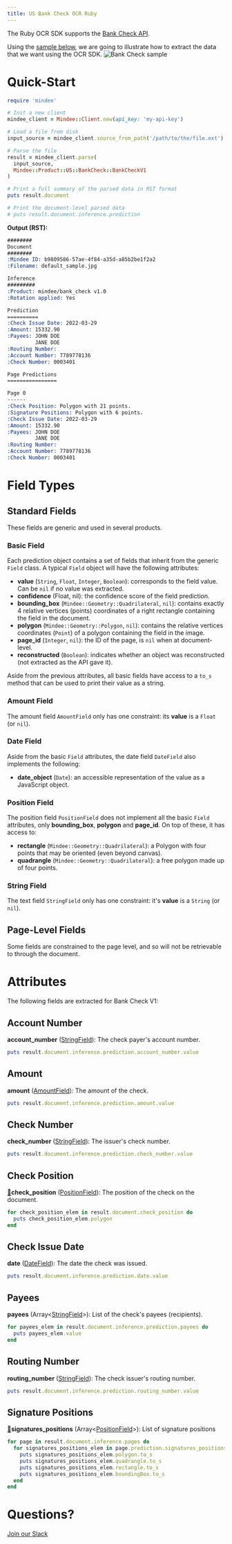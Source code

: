 ```yaml
---
title: US Bank Check OCR Ruby
---
```

The Ruby OCR SDK supports the [Bank Check API](https://platform.mindee.com/mindee/bank_check).

Using the [sample below](https://github.com/mindee/client-lib-test-data/blob/main/products/bank_check/default_sample.jpg), we are going to illustrate how to extract the data that we want using the OCR SDK.
![Bank Check sample](https://github.com/mindee/client-lib-test-data/blob/main/products/bank_check/default_sample.jpg?raw=true)

# Quick-Start
```rb
require 'mindee'

# Init a new client
mindee_client = Mindee::Client.new(api_key: 'my-api-key')

# Load a file from disk
input_source = mindee_client.source_from_path('/path/to/the/file.ext')

# Parse the file
result = mindee_client.parse(
  input_source,
  Mindee::Product::US::BankCheck::BankCheckV1
)

# Print a full summary of the parsed data in RST format
puts result.document

# Print the document-level parsed data
# puts result.document.inference.prediction
```

**Output (RST):**
```rst
########
Document
########
:Mindee ID: b9809586-57ae-4f84-a35d-a85b2be1f2a2
:Filename: default_sample.jpg

Inference
#########
:Product: mindee/bank_check v1.0
:Rotation applied: Yes

Prediction
==========
:Check Issue Date: 2022-03-29
:Amount: 15332.90
:Payees: JOHN DOE
         JANE DOE
:Routing Number:
:Account Number: 7789778136
:Check Number: 0003401

Page Predictions
================

Page 0
------
:Check Position: Polygon with 21 points.
:Signature Positions: Polygon with 6 points.
:Check Issue Date: 2022-03-29
:Amount: 15332.90
:Payees: JOHN DOE
         JANE DOE
:Routing Number:
:Account Number: 7789778136
:Check Number: 0003401
```

# Field Types
## Standard Fields
These fields are generic and used in several products.

### Basic Field
Each prediction object contains a set of fields that inherit from the generic `Field` class.
A typical `Field` object will have the following attributes:

* **value** (`String`, `Float`, `Integer`, `Boolean`): corresponds to the field value. Can be `nil` if no value was extracted.
* **confidence** (Float, nil): the confidence score of the field prediction.
* **bounding_box** (`Mindee::Geometry::Quadrilateral`, `nil`): contains exactly 4 relative vertices (points) coordinates of a right rectangle containing the field in the document.
* **polygon** (`Mindee::Geometry::Polygon`, `nil`): contains the relative vertices coordinates (`Point`) of a polygon containing the field in the image.
* **page_id** (`Integer`, `nil`): the ID of the page, is `nil` when at document-level.
* **reconstructed** (`Boolean`): indicates whether an object was reconstructed (not extracted as the API gave it).


Aside from the previous attributes, all basic fields have access to a `to_s` method that can be used to print their value as a string.


### Amount Field
The amount field `AmountField` only has one constraint: its **value** is a `Float` (or `nil`).

### Date Field
Aside from the basic `Field` attributes, the date field `DateField` also implements the following: 

* **date_object** (`Date`): an accessible representation of the value as a JavaScript object.


### Position Field
The position field `PositionField` does not implement all the basic `Field` attributes, only **bounding_box**, **polygon** and **page_id**. On top of these, it has access to:

* **rectangle** (`Mindee::Geometry::Quadrilateral`): a Polygon with four points that may be oriented (even beyond canvas).
* **quadrangle** (`Mindee::Geometry::Quadrilateral`): a free polygon made up of four points.

### String Field
The text field `StringField` only has one constraint: it's **value** is a `String` (or `nil`).

## Page-Level Fields
Some fields are constrained to the page level, and so will not be retrievable to through the document.

# Attributes
The following fields are extracted for Bank Check V1:

## Account Number
**account_number** ([StringField](#string-field)): The check payer's account number.

```rb
puts result.document.inference.prediction.account_number.value
```

## Amount
**amount** ([AmountField](#amount-field)): The amount of the check.

```rb
puts result.document.inference.prediction.amount.value
```

## Check Number
**check_number** ([StringField](#string-field)): The issuer's check number.

```rb
puts result.document.inference.prediction.check_number.value
```

## Check Position
[📄](#page-level-fields "This field is only present on individual pages.")**check_position** ([PositionField](#position-field)): The position of the check on the document.

```rb
for check_position_elem in result.document.check_position do
  puts check_position_elem.polygon
end
```

## Check Issue Date
**date** ([DateField](#date-field)): The date the check was issued.

```rb
puts result.document.inference.prediction.date.value
```

## Payees
**payees** (Array<[StringField](#string-field)>): List of the check's payees (recipients).

```rb
for payees_elem in result.document.inference.prediction.payees do
  puts payees_elem.value
end
```

## Routing Number
**routing_number** ([StringField](#string-field)): The check issuer's routing number.

```rb
puts result.document.inference.prediction.routing_number.value
```

## Signature Positions
[📄](#page-level-fields "This field is only present on individual pages.")**signatures_positions** (Array<[PositionField](#position-field)>): List of signature positions

```rb
for page in result.document.inference.pages do
  for signatures_positions_elem in page.prediction.signatures_positions do
    puts signatures_positions_elem.polygon.to_s
    puts signatures_positions_elem.quadrangle.to_s
    puts signatures_positions_elem.rectangle.to_s
    puts signatures_positions_elem.boundingBox.to_s
  end
end
```

# Questions?
[Join our Slack](https://join.slack.com/t/mindee-community/shared_invite/zt-1jv6nawjq-FDgFcF2T5CmMmRpl9LLptw)
